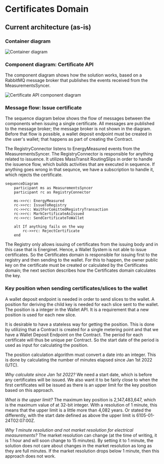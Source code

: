 # Certificates Domain

## Current architecture (as-is)

### Container diagram

![Container diagram](https://energinet-datahub.github.io/energy-origin/doc/diagrams/c4-model/views/Certificate.png)


### Component diagram: Certificate API

The component diagram shows how the solution works, based on a RabbitMQ message broker that publishes the events received from the MeasurementsSyncer.

![Certificate API component diagram](https://energinet-datahub.github.io/energy-origin/doc/diagrams/c4-model/views/CertificateApiComponents.png)

### Message flow: Issue certificate
The sequence diagram below shows the flow of messages between the components when issuing a single certificate. All messages are published to the message broker; the message broker is not shown in the diagram. Before that flow is possible, a wallet deposit endpoint must be created in the user's wallet; that happens as part of creating the Contract.

The RegistryConnector listens to EnergyMeasured events from the MeasurementsSyncer. The RegistryConnector is responsible for anything related to issuence. It utilizes MassTransit RoutingSlips in order to handle the issuence flow, which builds activities that are executed in sequence. If anything goes wrong in that sequnce, we have a subscription to handle it, which rejects the certificate.

```mermaid
sequenceDiagram
    participant ms as MeasurementsSyncer
    participant rc as RegistryConnector

    ms->>rc: EnergyMeasured
    rc->>rc: IssueToRegistry
    rc->>rc: WaitForComittedRegistryTransaction
    rc->>rc: MarkCertificateAsIssued
    rc->>rc: SendCertificateToWallet

    alt If anything fails on the way
        rc->>rc: RejectCertificate
    end
```

The Registry only allows issuing of certificates from the issuing body and in this case that is Energinet. Hence, a Wallet System is not able to issue certificates. So the Certificates domain is responsible for issuing first to the registry and then sending to the wallet. For this to happen, the owner public key on the certificate must be created or calculated by the Certificates domain; the next section describes how the Certificates domain calculates the key.

### Key position when sending certificates/slices to the wallet

A wallet deposit endpoint is needed in order to send slices to the wallet. A position for deriving the child key is needed for each slice sent to the wallet. The position is a integer in the Wallet API. It is a requirement that a new position is used for each new slice.

It is desirable to have a stateless way for getting the position. This is done by utilizing that a Contract is created for a single metering point and that we have a Wallet Deposit Endpoint on the Contract. The period for each certificate will thus be unique per Contract. So the start date of the period is used as input for calculating the position.

The position calculation algorithm must convert a date into an integer. This is done by calculating the number of minutes elapsed since Jan 1st 2022 (UTC).

_Why calculate since Jan 1st 2022?_ We need a start date, which is before any certificates will be issued. We also want it to be fairly close to when the first certificates will be issued as there is an upper limit for the key position based on this approach.

_What is the upper limit?_ The maximum key position is 2,147,483,647, which is the maximum value of at 32-bit integer. With a resolution of 1 minute, this means that the upper limit is a little more than 4,082 years. Or stated the differently, with the start date defined as above the upper limit is 6105-01-24T02:07:00Z.

_Why 1 minute resolution and not market resolution for electrical measurements?_ The market resolution can change (at the time of writing, it is 1 hour and will soon change to 15 minutes). By setting it to 1 minute, the solution does not care about changes in the market resolution as long as they are full minutes. If the market resolution drops below 1 minute, then this approach does not work.
